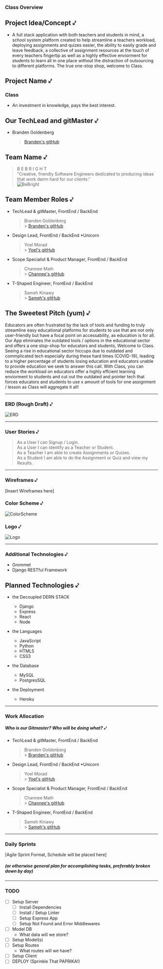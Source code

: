 ### Class Overview

## Project Idea/Concept ⤦

- A full stack application with both teachers and students in mind, a school system platform created to help streamline a teachers workload, deploying assignments and quizes easier, the ability to easily grade and leave feedback, a collective of assignment resources at the touch of every teachers fingertip as well as a highly effective enviorment for students to learn all in one place without the distraction of outsourcing to different platforms. The true one-stop shop, welcome to Class.

## Project Name ⤦

### Class

- An investment in knowledge, pays the best interest.<br>

## Our TechLead and gitMaster ⤦

- Branden Goldenberg<br>
  > [Branden's gitHub](https://github.com/BGoldenberg161)

## Team Name ⤦

> B E B R I G H T<br>
> "Creative, friendly Software Engineers dedicated to producing ideas that work damn hard for our clients."<br> ![BeBright](https://i.imgur.com/g1dU8DF.png)

## Team Member Roles ⤦

- TechLead & gitMaster, FrontEnd / BackEnd
  > Branden Goldenberg<br> > [Branden's gitHub](https://github.com/BGoldenberg161)

- Design Lead, FrontEnd / BackEnd *Unicorn

  > Yoel Morad<br> > [Yoel's gitHub](https://github.com/yoel0)

- Scope Specialist & Product Manager, FrontEnd / BackEnd

  > Channee Math<br> > [Channee's gitHub](https://github.com/chamon562)

- T-Shaped Engineer, FrontEnd / BackEnd

  > Sameh Kinawy<br> > [Sameh's gitHub](https://github.com/kinawy)


## The Sweetest Pitch (yum) ⤦

Educators are often frustrated by the lack of tools and funding to truly streamline easy educational platforms for students to use that are not only user-friendly but have a focal point on accessability, as education is for all.
Our App eliminates the outdated tools / options in the educational sector and offers a one stop-shop for educators and students, Welcome to Class.
Seeing a rise in educational sector hiccups due to outdated and commplicated tech especially during these hard times (COVID-19), leading to a higher percentage of students losing education and educators unable to provide education we seek to answer this call.
With Class, you can reduce the workload on educators offer a highly effcient learning enviorment to students and cut out the outdated and pointer tech that forces educators and students to use x amount of tools for one assignment / lesson as Class will aggregate it all!

---

### ERD (Rough Draft) ⤦

![ERD](https://i.imgur.com/J8TI6Ci.png)

---

### User Stories ⤦

> As a User I can Signup / Login.<br>
> As a User I can identify as a Teacher or Student.<br>
> As a Teacher I am able to create Assignments or Quizes.<br>
> As a Student I am able to do the Assignment or Quiz and view my Results.<br>

---

### Wireframes ⤦

[Insert Wireframes here]

### Color Scheme ⤦

![ColorScheme](https://i.imgur.com/0SlQCA7.png)

### Logo ⤦

![Logo](https://i.imgur.com/ltH8i9E.png)

---

### Additional Technologies ⤦

- Grommet
- Django RESTful Framework

## Planned Technologies ⤦

- the Decoupled DERN STACK
  - Django
  - Express
  - React
  - Node

- the Languages
  - JavaScript
  - Python
  - HTML5
  - CSS3

- the Database
  - MySQL
  - PostgresSQL

- the Deployment
  - Heroku

---

### Work Allocation

##### Who is our Gitmaster? Who will be doing what? ⤦

- TechLead & gitMaster, FrontEnd / BackEnd
  > Branden Goldenberg<br> > [Branden's gitHub](https://github.com/BGoldenberg161)

- Design Lead, FrontEnd / BackEnd *Unicorn

  > Yoel Morad<br> > [Yoel's gitHub](https://github.com/yoel0)

- Scope Specialist & Product Manager, FrontEnd / BackEnd

  > Channee Math<br> > [Channee's gitHub](https://github.com/chamon562)

- T-Shaped Engineer, FrontEnd / BackEnd

  > Sameh Kinawy<br> > [Sameh's gitHub](https://github.com/kinawy)

---

### Daily Sprints

[Agile Sprint Format, Schedule will be placed here]

##### (or otherwise general plan for accomplishing tasks, preferably broken down by day)

---

### TODO

- [ ] Setup Server
  - [ ] Install Dependencies
  - [ ] Install / Setup Linter
  - [ ] Setup Express App
  - [ ] Setup Not Found and Error Middlewares
- [ ] Model DB
  - What data will we store?
- [ ] Setup Model(s)
- [ ] Setup Routes
  - What routes will we have?
- [ ] Setup Client
- [ ] DEPLOY (Sprinkle That PAPRIKA!)